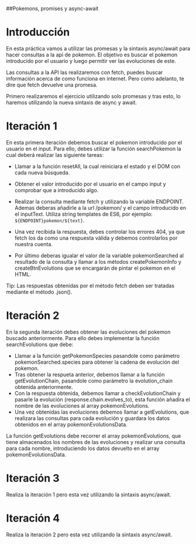 ##Pokemons, promises y async-await

# Introducción

En esta práctica vamos a utilizar las promesas y la sintaxis async/await para 
hacer consultas a la api de pokemon. El objetivo es buscar el pokemon introducido
por el usuario y luego permitir ver las evoluciones de este. 

Las consultas a la API las realizaremos con fetch, puedes buscar información acerca de como
funciona en internet. Pero como adelanto, te dire que fetch devuelve una promesa.

Primero realizaremos el ejercicio utilizando solo promesas y tras esto, lo haremos
utilizando la nueva sintaxis de async y await.

# Iteración 1
En esta primera iteración debemos buscar el pokemon introducido por el usuario en el input.
Para ello, debes utilizar la función searchPokemon la cual deberá realizar las siguiente tareas:

 - Llamar a la función resetAll, la cual reiniciara el estado y el DOM con cada nueva búsqueda.
 - Obtener el valor introducido por el usuario en el campo input y comprobar que a introducido algo.
 - Realizar la consulta mediante fetch y utilizando la variable ENDPOINT. Ademas deberas añadirle a la url /pokemon/ y el
   campo introducido en el inputText. Utiliza string templates de ES6, por ejemplo: `${ENDPOINT}pokemon/${text}`.
  
 - Una vez recibida la respuesta, debes controlar los errores 404, ya que fetch los da como una respuesta
 válida y debemos controlarlos por nuestra cuenta.
 
 - Por último deberas igualar el valor de la variable pokemonSearched al resultado de la consulta y llamar a los métodos
 createPokemonInfo y createBtnEvolutions que se encargarán de pintar el pokemon en el HTML.
 
 Tip: Las respuestas obtenidas por el método fetch deben ser tratadas mediante el método .json().
             
# Iteración 2
En la segunda iteración debes obtener las evoluciones del pokemon buscado anteriormente.
Para ello debes implementar la función searchEvolutions que debe:

- Llamar a la función getPokemonSpecies pasandole como parámetro pokemonSearched.species para obtener la cadena de evolución del pokemon.
- Tras obtener la respueta anterior, debemos llamar a la función getEvolutionChain, pasandole como parámetro la evolution_chain obtenida
anteriormente. 
- Con la respuesta obtenida, debemos llamar a checkEvolutionChain y pasarle la evolución (response.chain.evolves_to), esta función añadira el nombre de las evoluciones al array
pokemonEvolutions.
- Una vez obtenidas las evoluciones debemos llamar a getEvolutions, que realizara las consultas para cada evolución y guardara los datos
obtenidos en el array pokemonEvolutionsData.
 
La función getEvolutions debe recorrer el array pokemonEvolutions, que tiene almacenados los nombres de las evoluciones
y realizar una consulta para cada nombre, introduciendo los datos devuelto en el array pokemonEvolutionsData.

 

# Iteración 3
Realiza la iteración 1 pero esta vez utilizando la sintaxis async/await.

# Iteración 4
Realiza la iteración 2 pero esta vez utilizando la sintaxis async/await.
